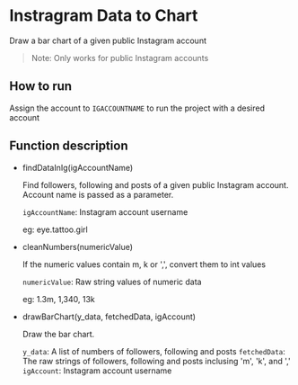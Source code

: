 # Instragram Data to Chart

Draw a bar chart of a given public Instagram account

>Note: Only works for public Instagram accounts

## How to run

Assign the account to `IGACCOUNTNAME` to run the project with a desired account

## Function description

- findDataInIg(igAccountName)

    Find followers, following and posts of a given public Instagram account. Account name is passed as a parameter.

    `igAccountName`: Instagram account username

    eg: eye.tattoo.girl

- cleanNumbers(numericValue)

    If the numeric values contain m, k or ',', convert them to int values

    `numericValue`: Raw string values of numeric data

    eg: 1.3m, 1,340, 13k

- drawBarChart(y_data, fetchedData, igAccount)

    Draw the bar chart.

    `y_data`: A list of numbers of followers, following and posts
    `fetchedData`: The raw strings of followers, following and posts inclusing 'm', 'k', and ','
    `igAccount`: Instagram account username
    
    
    
